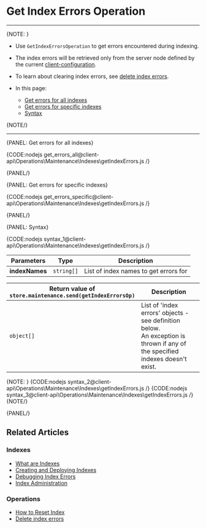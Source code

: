 # Get Index Errors Operation

---

{NOTE: }

* Use `GetIndexErrorsOperation` to get errors encountered during indexing.

* The index errors will be retrieved only from the server node defined by the current [client-configuration](../../../../client-api/configuration/load-balance/overview#client-logic-for-choosing-a-node).

* To learn about clearing index errors, see [delete index errors](../../../../client-api/operations/maintenance/indexes/delete-index-errors). 

* In this page:
    * [Get errors for all indexes](../../../../client-api/operations/maintenance/indexes/get-index-errors#get-errors-for-all-indexes)
    * [Get errors for specific indexes](../../../../client-api/operations/maintenance/indexes/get-index-errors#get-errors-for-specific-indexes)
    * [Syntax](../../../../client-api/operations/maintenance/indexes/get-index-errors#syntax)

{NOTE/}

---

{PANEL: Get errors for all indexes}

{CODE:nodejs get_errors_all@client-api\Operations\Maintenance\Indexes\getIndexErrors.js /}

{PANEL/}

{PANEL: Get errors for specific indexes}

{CODE:nodejs get_errors_specific@client-api\Operations\Maintenance\Indexes\getIndexErrors.js /}

{PANEL/}

{PANEL: Syntax}

{CODE:nodejs syntax_1@client-api\Operations\Maintenance\Indexes\getIndexErrors.js /}

| Parameters | Type | Description |
| - | - | - |
| **indexNames** | `string[]` | List of index names to get errors for |

| Return value of<br>`store.maintenance.send(getIndexErrorsOp)`| Description |
| - | - |
| `object[]` | List of 'index errors' objects - see definition below.<br>An exception is thrown if any of the specified indexes doesn't exist. |

{NOTE: }
{CODE:nodejs syntax_2@client-api\Operations\Maintenance\Indexes\getIndexErrors.js /}
{CODE:nodejs syntax_3@client-api\Operations\Maintenance\Indexes\getIndexErrors.js /}
{NOTE/}

{PANEL/}

## Related Articles

### Indexes

- [What are Indexes](../../../../indexes/what-are-indexes)
- [Creating and Deploying Indexes](../../../../indexes/creating-and-deploying)
- [Debugging Index Errors](../../../../indexes/troubleshooting/debugging-index-errors)
- [Index Administration](../../../../indexes/index-administration)

### Operations

- [How to Reset Index](../../../../client-api/operations/maintenance/indexes/reset-index)
- [Delete index errors](../../../../client-api/operations/maintenance/indexes/delete-index-errors)
